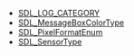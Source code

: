 <!-- BEGIN CATEGORY LIST -->
- [SDL_LOG_CATEGORY](SDL_LOG_CATEGORY)
- [SDL_MessageBoxColorType](SDL_MessageBoxColorType)
- [SDL_PixelFormatEnum](SDL_PixelFormatEnum)
- [SDL_SensorType](SDL_SensorType)
<!-- END CATEGORY LIST -->
